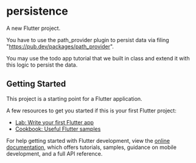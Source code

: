 # persistence

A new Flutter project.

You have to use the path_provider plugin to persist data via filing "https://pub.dev/packages/path_provider". 

You may use the todo app tutorial that we built in class and extend it with this logic to persist the data.

## Getting Started

This project is a starting point for a Flutter application.

A few resources to get you started if this is your first Flutter project:

- [Lab: Write your first Flutter app](https://docs.flutter.dev/get-started/codelab)
- [Cookbook: Useful Flutter samples](https://docs.flutter.dev/cookbook)

For help getting started with Flutter development, view the
[online documentation](https://docs.flutter.dev/), which offers tutorials,
samples, guidance on mobile development, and a full API reference.
